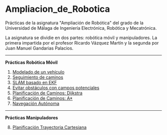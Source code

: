 # Ampliacion_de_Robotica
Prácticas de la asignatura "Ampliación de Robótica" del grado de la Universidad de Málaga de Ingeniería Electrónica, Robótica y Mecatrónica.

La asignatura se dividie en dos partes: robótica móvil y manipuladores. La primera impartida por el profesor Ricardo Vázquez Martín y la segunda por Juan Manuel Gandarias Palacios.

---
**Prácticas Robótica Móvil**

1. [Modelado de un vehículo](https://github.com/pablobfm2/Ampliacion_de_Robotica/tree/main/Rob%C3%B3tica%20M%C3%B3vil/1.%20Modelado%20de%20un%20veh%C3%ADculo)
2. [Seguimiento de caminos](https://github.com/pablobfm2/Ampliacion_de_Robotica/tree/main/Rob%C3%B3tica%20M%C3%B3vil/2.%20Seguimiento%20Caminos)
3. [SLAM basado en EKF](https://github.com/pablobfm2/Ampliacion_de_Robotica/tree/main/Rob%C3%B3tica%20M%C3%B3vil/3.%20SLAM%20con%20Filtro%20de%20Kalman)
4. [Evitar obstáculos con campos potenciales](https://github.com/pablobfm2/Ampliacion_de_Robotica/tree/main/Rob%C3%B3tica%20M%C3%B3vil/4.%20Campos%20Potenciales)
5. [Planificación de Caminos: Dijkstra](https://github.com/pablobfm2/Ampliacion_de_Robotica/tree/main/Rob%C3%B3tica%20M%C3%B3vil/5.%20Planificaci%C3%B3n%20de%20caminos%3A%20Dijkistra)
6. [Planificación de Caminos: A*](https://github.com/pablobfm2/Ampliacion_de_Robotica/tree/main/Rob%C3%B3tica%20M%C3%B3vil/6.%20%20Planificaci%C3%B3n%20de%20Caminos%3A%20A*)
7. [Navegación Autónoma](https://github.com/pablobfm2/Ampliacion_de_Robotica/tree/main/Rob%C3%B3tica%20M%C3%B3vil/7.%20Navegaci%C3%B3n%20Aut%C3%B3noma)

---
**Prácticas Manipuladores**

8. [Planificación Trayectoria Cartesiana](https://github.com/pablobfm2/Ampliacion_de_Robotica/tree/main/Robotica_Manipuladores/8.%20Planificaci%C3%B3n%20Trayectoria%20Cartesiana)
